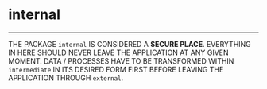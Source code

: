 # internal

---

THE PACKAGE `internal` IS CONSIDERED A **SECURE PLACE**. EVERYTHING
IN HERE SHOULD NEVER LEAVE THE APPLICATION AT ANY GIVEN MOMENT.
DATA / PROCESSES HAVE TO BE TRANSFORMED WITHIN `intermediate` IN ITS
DESIRED FORM FIRST BEFORE LEAVING THE APPLICATION THROUGH `external`.